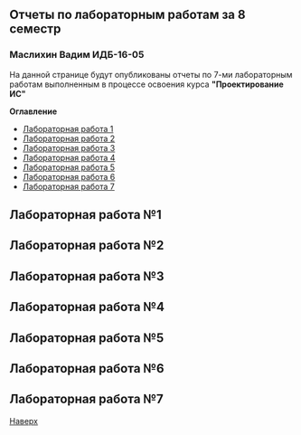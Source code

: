 <body>
 <h2><a name="top"></a>Отчеты по лабораторным работам за 8 семестр</h2>
 <h3>Маслихин Вадим ИДБ-16-05</h3>
  <p>На данной странице будут опубликованы отчеты по 7-ми лабораторным работам выполненным в процессе освоения курса <b>"Проектирование ИС"</b></p>
  <p><b>Оглавление</b></p>
    <ul>
      <li><a href="#1">Лабораторная работа 1</a></li>
      <li><a href="#2">Лабораторная работа 2</a></li>
      <li><a href="#3">Лабораторная работа 3</a></li>
      <li><a href="#4">Лабораторная работа 4</a></li>
      <li><a href="#5">Лабораторная работа 5</a></li>
      <li><a href="#6">Лабораторная работа 6</a></li>
      <li><a href="#7">Лабораторная работа 7</a></li>
     </ul>
  <h2><a name="1"></a>Лабораторная  работа №1</h2>
  <h2><a name="2"></a>Лабораторная  работа №2</h2>
  <h2><a name="3"></a>Лабораторная  работа №3</h2>
  <h2><a name="4"></a>Лабораторная  работа №4</h2>
  <h2><a name="5"></a>Лабораторная  работа №5</h2>
  <h2><a name="6"></a>Лабораторная  работа №6</h2>
  <h2><a name="7"></a>Лабораторная  работа №7</h2>
 
 <p><a href="#top">Наверх</a></p>
</body>
